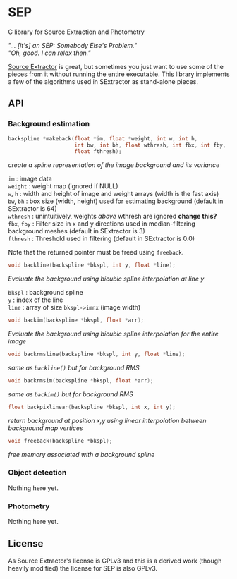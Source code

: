 SEP
===

C library for Source Extraction and Photometry

*"... [it's] an SEP: Somebody Else's Problem."  
"Oh, good. I can relax then."*

[Source Extractor](http://www.astromatic.net/software/sextractor) is
great, but sometimes you just want to use some of the pieces from it
without running the entire executable. This library implements a few of
the algorithms used in SExtractor as stand-alone pieces.

API
---

### Background estimation

```c
backspline *makeback(float *im, float *weight, int w, int h,
                     int bw, int bh, float wthresh, int fbx, int fby,
                     float fthresh);
```
*create a spline representation of the image background and its variance*

`im` : image data  
`weight` : weight map (ignored if NULL)  
`w`, `h` : width and height of image and weight arrays
(width is the fast axis)  
`bw`, `bh` : box size (width, height) used for estimating background
(default in SExtractor is 64)  
`wthresh` : unintuitively, weights *above* wthresh are ignored **change this?**  
`fbx`, `fby` : Filter size in x and y directions used in median-filtering
background meshes (default in SExtractor is 3)  
`fthresh` : Threshold used in filtering (default in SExtractor is 0.0)

Note that the returned pointer must be freed using `freeback`.

```c
void backline(backspline *bkspl, int y, float *line);
```

*Evaluate the background using bicubic spline interpolation at line y*

`bkspl` : background spline  
`y` : index of the line  
`line` : array of size `bkspl->imnx` (image width)

```c
void backim(backspline *bkspl, float *arr);
```

*Evaluate the background using bicubic spline interpolation for the entire
image*

```c
void backrmsline(backspline *bkspl, int y, float *line);
```

*same as `backline()` but for background RMS*

```c
void backrmsim(backspline *bkspl, float *arr);
```

*same as `backim()` but for background RMS*

```c
float backpixlinear(backspline *bkspl, int x, int y);
```

*return background at position x,y using linear interpolation between
background map vertices*

```c
void freeback(backspline *bkspl);
```

*free memory associated with a background spline*

### Object detection

Nothing here yet.

### Photometry

Nothing here yet.

License
-------

As Source Extractor's license is GPLv3 and this is a derived work (though
heavily modified) the license for SEP is also GPLv3.

